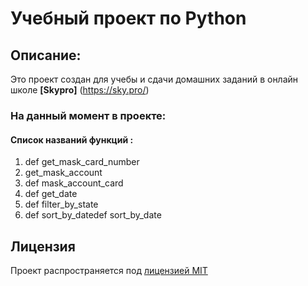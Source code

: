 # Учебный проект по Python


## Описание:

Это проект создан для учебы и сдачи домашних заданий в онлайн школе **[Skypro]** (https://sky.pro/)


### На данный момент в проекте:

#### Список названий функций :

1. def get_mask_card_number
2. get_mask_account
3. def mask_account_card
4. def get_date
5. def filter_by_state
6. def sort_by_datedef sort_by_date



## Лицензия
Проект распространяется под [лицензией MIT](LICENSE)
